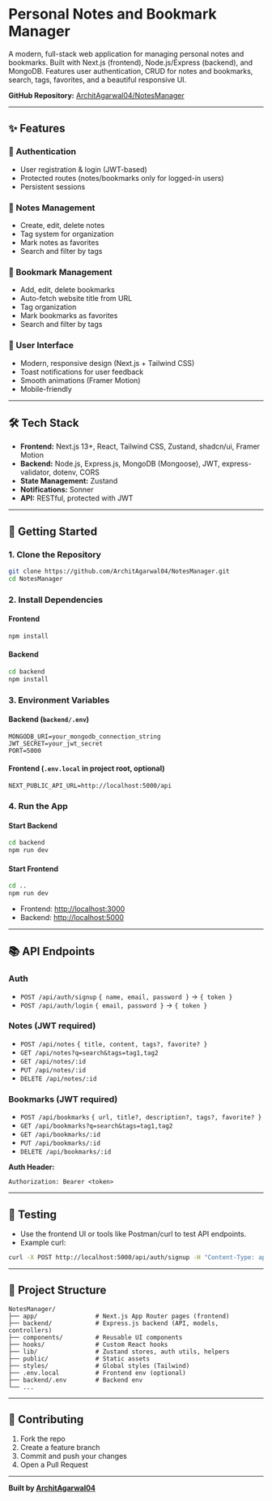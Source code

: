 # Personal Notes and Bookmark Manager

A modern, full-stack web application for managing personal notes and bookmarks. Built with Next.js (frontend), Node.js/Express (backend), and MongoDB. Features user authentication, CRUD for notes and bookmarks, search, tags, favorites, and a beautiful responsive UI.

**GitHub Repository:** [ArchitAgarwal04/NotesManager](https://github.com/ArchitAgarwal04/NotesManager.git)

---

## ✨ Features

### 🔐 Authentication
- User registration & login (JWT-based)
- Protected routes (notes/bookmarks only for logged-in users)
- Persistent sessions

### 📝 Notes Management
- Create, edit, delete notes
- Tag system for organization
- Mark notes as favorites
- Search and filter by tags

### 🔖 Bookmark Management
- Add, edit, delete bookmarks
- Auto-fetch website title from URL
- Tag organization
- Mark bookmarks as favorites
- Search and filter by tags

### 🎨 User Interface
- Modern, responsive design (Next.js + Tailwind CSS)
- Toast notifications for user feedback
- Smooth animations (Framer Motion)
- Mobile-friendly

---

## 🛠️ Tech Stack
- **Frontend:** Next.js 13+, React, Tailwind CSS, Zustand, shadcn/ui, Framer Motion
- **Backend:** Node.js, Express.js, MongoDB (Mongoose), JWT, express-validator, dotenv, CORS
- **State Management:** Zustand
- **Notifications:** Sonner
- **API:** RESTful, protected with JWT

---

## 🚀 Getting Started

### 1. Clone the Repository
```sh
git clone https://github.com/ArchitAgarwal04/NotesManager.git
cd NotesManager
```

### 2. Install Dependencies
#### Frontend
```sh
npm install
```
#### Backend
```sh
cd backend
npm install
```

### 3. Environment Variables
#### Backend (`backend/.env`)
```
MONGODB_URI=your_mongodb_connection_string
JWT_SECRET=your_jwt_secret
PORT=5000
```
#### Frontend (`.env.local` in project root, optional)
```
NEXT_PUBLIC_API_URL=http://localhost:5000/api
```

### 4. Run the App
#### Start Backend
```sh
cd backend
npm run dev
```
#### Start Frontend
```sh
cd ..
npm run dev
```

- Frontend: [http://localhost:3000](http://localhost:3000)
- Backend: [http://localhost:5000](http://localhost:5000)

---

## 📚 API Endpoints

### Auth
- `POST /api/auth/signup` `{ name, email, password }` → `{ token }`
- `POST /api/auth/login` `{ email, password }` → `{ token }`

### Notes (JWT required)
- `POST /api/notes` `{ title, content, tags?, favorite? }`
- `GET /api/notes?q=search&tags=tag1,tag2`
- `GET /api/notes/:id`
- `PUT /api/notes/:id`
- `DELETE /api/notes/:id`

### Bookmarks (JWT required)
- `POST /api/bookmarks` `{ url, title?, description?, tags?, favorite? }`
- `GET /api/bookmarks?q=search&tags=tag1,tag2`
- `GET /api/bookmarks/:id`
- `PUT /api/bookmarks/:id`
- `DELETE /api/bookmarks/:id`

**Auth Header:**
```
Authorization: Bearer <token>
```

---

## 🧪 Testing
- Use the frontend UI or tools like Postman/curl to test API endpoints.
- Example curl:
```sh
curl -X POST http://localhost:5000/api/auth/signup -H "Content-Type: application/json" -d '{"name":"Test","email":"test@example.com","password":"password123"}'
```

---

## 📁 Project Structure
```
NotesManager/
├── app/                # Next.js App Router pages (frontend)
├── backend/            # Express.js backend (API, models, controllers)
├── components/         # Reusable UI components
├── hooks/              # Custom React hooks
├── lib/                # Zustand stores, auth utils, helpers
├── public/             # Static assets
├── styles/             # Global styles (Tailwind)
├── .env.local          # Frontend env (optional)
├── backend/.env        # Backend env
└── ...
```

---

## 📝 Contributing
1. Fork the repo
2. Create a feature branch
3. Commit and push your changes
4. Open a Pull Request

---


**Built by [ArchitAgarwal04](https://github.com/ArchitAgarwal04/NotesManager.git)**
